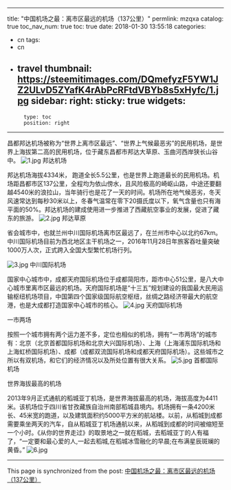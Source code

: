 
---
title: "中国机场之最：离市区最远的机场（137公里）"
permlink: mzqxa
catalog: true
toc_nav_num: true
toc: true
date: 2018-01-30 13:55:18
categories:
- cn
tags:
- cn
- travel
thumbnail: https://steemitimages.com/DQmefyzF5YW1JZ2ULvD5ZYafK4rAbPcRFtdVBYb8s5xHyfc/1.jpg
sidebar:
    right:
        sticky: true
widgets:
    -
        type: toc
        position: right
---


昌都邦达机场被称为“世界上离市区最远”、“世界上气候最恶劣”的民用机场，是世界上海拔第二高的民用机场，位于藏东昌都市邦达大草原、玉曲河西岸狭长山谷中。
![1.jpg](https://steemitimages.com/DQmefyzF5YW1JZ2ULvD5ZYafK4rAbPcRFtdVBYb8s5xHyfc/1.jpg)
邦达机场

邦达机场海拔4334米， 跑道全长5.5公里，也是世界上跑道最长的民用机场。机场距昌都市区137公里，全程均为依山傍水，且风险极高的崎岖山路，中途还要翻越4540米的浪拉山，当年骑行也是花了一天的时间。机场所在地气候恶劣，冬天风速常达到每秒30米以上，冬春气温常在零下20摄氏度以下，氧气含量也只有海平面的50%。邦达机场的建成使用进一步推进了西藏航空事业的发展，促进了藏东的旅游。
![2.jpg](https://steemitimages.com/DQmYMvC2nuZW2kWd8FLEcsvAPphWsTmagH4ryakgCsAVnCm/2.jpg)
邦达草原

省会城市中，也就兰州中川国际机场离市区最远了，在兰州市中心以北约67km。中川国际机场目前为西北地区主干机场之一，2016年11月28日年旅客吞吐量突破1000万人次，正式跨入全国大型繁忙机场行列。

![3.jpg](https://steemitimages.com/DQmbfLxxTr6pS1h9ZWyRWLPD1kXfn8CdJMKtiVZuP2P7DEo/3.jpg)
中川国际机场

国家中心城市中，成都天府国际机场位于成都简阳市，距市中心51公里，是八大中心城市里离市区最远的机场。天府国际机场是“十三五”规划建设的我国最大民用运输枢纽机场项目，中国第四个国家级国际航空枢纽，丝绸之路经济带最大的航空港，也是大成都打造国家中心城市的核心。
![4.jpg](https://steemitimages.com/DQmX5TUpLvvE84XfHMdHb2Kw9yhrjC7KCUuUbdaFZAH9rRp/4.jpg)
天府国际机场

一市两场

按照一个城市拥有两个运力差不多，定位也相似的机场，拥有“一市两场”的城市有：北京（北京首都国际机场和北京大兴国际机场）、上海（上海浦东国际机场和上海虹桥国际机场）、成都（成都双流国际机场和成都天府国际机场）。这些城市之所以有双机场，和它们的经济情况以及所处位置有很大关系。
![5.jpg](https://steemitimages.com/DQmRueuYGRoYMMzHASztcjy4khPGmZWS8P2GtaYfHTjjGiP/5.jpg)
首都国际机场

世界海拔最高的机场

2013年9月正式通航的稻城亚丁机场，是世界海拔最高的机场，海拔高度为4411米。该机场位于四川省甘孜藏族自治州南部稻城县境内。机场拥有一条4200米长、45米宽的跑道，以及建筑面积约5000平方米的航站楼。以前，从稻城到成都需要乘坐两天的汽车，自从稻城亚丁机场通航以来，从稻城到成都的时间被缩短至一个小时。《从你的世界走过》的取景地之一就在稻城，去稻城亚丁的人有福了，“一定要和最心爱的人,一起去稻城,在稻城冰雪融化的早晨;在布满星辰斑斓的黄昏。”
![6.jpg](https://steemitimages.com/DQmVuZAYLVP19Ft7DeWDjzTpcQWZ2GyXBYABeKCbWWvcrpr/6.jpg)

- - -

This page is synchronized from the post: [中国机场之最：离市区最远的机场（137公里）](https://steemit.com/@iguazi123/mzqxa)
